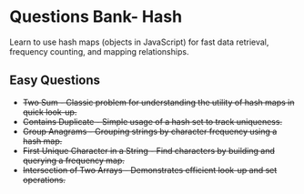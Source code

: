 # Questions Bank- Hash
Learn to use hash maps (objects in JavaScript) for fast data retrieval, frequency counting, and mapping relationships.

## Easy Questions

- <s> Two Sum - Classic problem for understanding the utility of hash maps in quick look-up.</s>
- <s> Contains Duplicate - Simple usage of a hash set to track uniqueness.</s>
- <s> Group Anagrams - Grouping strings by character frequency using a hash map. </s>
- <s> First Unique Character in a String - Find characters by building and querying a frequency map. <s>
- <s> Intersection of Two Arrays - Demonstrates efficient look-up and set operations.</s>

